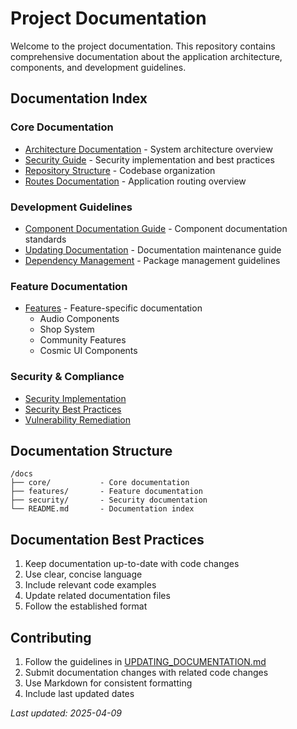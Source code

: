 
# Project Documentation

Welcome to the project documentation. This repository contains comprehensive documentation about the application architecture, components, and development guidelines.

## Documentation Index

### Core Documentation
- [Architecture Documentation](ARCHITECTURE.md) - System architecture overview
- [Security Guide](SECURITY_GUIDE.md) - Security implementation and best practices
- [Repository Structure](REPOSITORY_STRUCTURE.md) - Codebase organization
- [Routes Documentation](ROUTES.md) - Application routing overview

### Development Guidelines
- [Component Documentation Guide](COMPONENT_DOCUMENTATION_GUIDE.md) - Component documentation standards
- [Updating Documentation](UPDATING_DOCUMENTATION.md) - Documentation maintenance guide
- [Dependency Management](DEPENDENCY_MANAGEMENT.md) - Package management guidelines

### Feature Documentation
- [Features](features/) - Feature-specific documentation
  - Audio Components
  - Shop System
  - Community Features
  - Cosmic UI Components

### Security & Compliance
- [Security Implementation](reports/security_implementation_report.md)
- [Security Best Practices](reports/security_best_practices_guide.md)
- [Vulnerability Remediation](reports/vulnerability_remediation_plan.md)

## Documentation Structure

```
/docs
├── core/           - Core documentation
├── features/       - Feature documentation
├── security/       - Security documentation
└── README.md       - Documentation index
```

## Documentation Best Practices

1. Keep documentation up-to-date with code changes
2. Use clear, concise language
3. Include relevant code examples
4. Update related documentation files
5. Follow the established format

## Contributing

1. Follow the guidelines in [UPDATING_DOCUMENTATION.md](UPDATING_DOCUMENTATION.md)
2. Submit documentation changes with related code changes
3. Use Markdown for consistent formatting
4. Include last updated dates

*Last updated: 2025-04-09*
